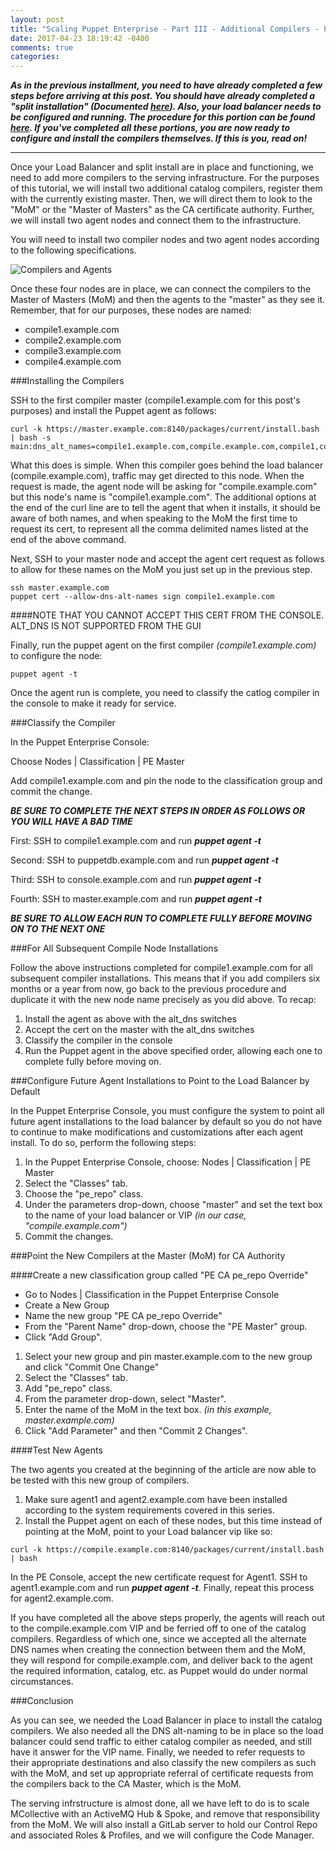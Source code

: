 ```yaml
---
layout: post
title: "Scaling Puppet Enterprise - Part III - Additional Compilers - Part 2"
date: 2017-04-23 18:19:42 -0400
comments: true
categories:
---
```

***As in the previous installment, you need to have already completed a few steps before arriving at this post.  You should have already completed a "split installation" (Documented [here](http://questy.org/blog/2017/04/18/scaling-puppet-enterprise-part-ii-installation/)). Also, your load balancer needs to be configured and running. The procedure for this portion can be found [here](http://questy.org/blog/2017/04/21/scaling-puppet-enterprise-part-iii-additional-compilers-part-1/).  If you've completed all these portions, you are now ready to configure and install the compilers themselves. If this is you, read on!***

---

Once your Load Balancer and split install are in place and functioning, we need to add more compilers to the serving infrastructure. For the purposes of this tutorial, we will install two additional catalog compilers, register them with the currently existing master. Then, we will direct them to look to the "MoM" or the "Master of Masters" as the CA certificate authority.  Further, we will install two agent nodes and connect them to the infrastructure.

You will need to install two compiler nodes and two agent nodes according to the following specifications.

![Compilers and Agents](http://cvquesty.github.io/images/compiler_and_agent_specs.png)

Once these four nodes are in place, we can connect the compilers to the Master of Masters (MoM) and then the agents to the "master" as they see it.  Remember, that for our purposes, these nodes are named:

* compile1.example.com
* compile2.example.com
* compile3.example.com
* compile4.example.com


###Installing the Compilers

SSH to the first compiler master (compile1.example.com for this post's purposes) and install the Puppet agent as follows:


```
curl -k https://master.example.com:8140/packages/current/install.bash | bash -s main:dns_alt_names=compile1.example.com,compile.example.com,compile1,compile
```

What this does is simple. When this compiler goes behind the load balancer (compile.example.com), traffic may get directed to this node. When the request is made, the agent node will be asking for "compile.example.com" but this node's name is "compile1.example.com". The additional options at the end of the curl line are to tell the agent that when it installs, it should be aware of both names, and when speaking to the MoM the first time to request its cert, to represent all the comma delimited names listed at the end of the above command.

Next, SSH to your master node and accept the agent cert request as follows to allow for these names on the MoM you just set up in the previous step.

```
ssh master.example.com
puppet cert --allow-dns-alt-names sign compile1.example.com

```

####NOTE THAT YOU CANNOT ACCEPT THIS CERT FROM THE CONSOLE. ALT_DNS IS NOT SUPPORTED FROM THE GUI

Finally, run the puppet agent on the first compiler _(compile1.example.com)_ to configure the node:

```
puppet agent -t
```

Once the agent run is complete, you need to classify the catlog compiler in the console to make it ready for service.

###Classify the Compiler

In the Puppet Enterprise Console:

Choose Nodes | Classification | PE Master

Add compile1.example.com and pin the node to the classification group and commit the change.

*****BE SURE TO COMPLETE THE NEXT STEPS IN ORDER AS FOLLOWS OR YOU WILL HAVE A BAD TIME*****

First: SSH to compile1.example.com and run **_puppet agent -t_**

Second: SSH to puppetdb.example.com and run **_puppet agent -t_**

Third: SSH to console.example.com and run **_puppet agent -t_**

Fourth: SSH to master.example.com and run **_puppet agent -t_**

*****BE SURE TO ALLOW EACH RUN TO COMPLETE _FULLY_ BEFORE MOVING ON TO THE NEXT ONE*****

###For All Subsequent Compile Node Installations

Follow the above instructions completed for compile1.example.com for all subsequent compiler installations. This means that if you add compilers six months or a year from now, go back to the previous procedure and duplicate it with the new node name precisely as you did above.  To recap:

1. Install the agent as above with the alt_dns switches
2. Accept the cert on the master with the alt_dns switches
3. Classify the compiler in the console
4. Run the Puppet agent in the above specified order, allowing each one to complete fully before moving on.

###Configure Future Agent Installations to Point to the Load Balancer by Default

In the Puppet Enterprise Console, you must configure the system to point all future agent installations to the load balancer by default so you do not have to continue to make modifications and customizations after each agent install. To do so, perform the following steps:

1. In the Puppet Enterprise Console, choose: Nodes | Classification | PE Master
2. Select the "Classes" tab.
3. Choose the "pe_repo" class.
4. Under the parameters drop-down, choose "master" and set the text box to the name of your load balancer or VIP _(in our case, "compile.example.com")_
5. Commit the changes.

###Point the New Compilers at the Master (MoM) for CA Authority

####Create a new classification group called "PE CA pe_repo Override"

* Go to Nodes | Classification in the Puppet Enterprise Console
* Create a New Group
* Name the new group "PE CA pe_repo Override"
* From the "Parent Name" drop-down, choose the "PE Master" group.
* Click "Add Group".

1. Select your new group and pin master.example.com to the new group and click "Commit One Change"
2. Select the "Classes" tab.
3. Add "pe_repo" class.
4. From the parameter drop-down, select "Master".
5. Enter the name of the MoM in the text box. _(in this example, master.example.com)_
6. Click "Add Parameter" and then "Commit 2 Changes".

####Test New Agents

The two agents you created at the beginning of the article are now able to be tested with this new group of compilers.

1. Make sure agent1 and agent2.example.com have been installed according to the system requirements covered in this series.
2. Install the Puppet agent on each of these nodes, but this time instead of pointing at the MoM, point to your Load balancer vip like so:

```
curl -k https://compile.example.com:8140/packages/current/install.bash | bash
```

In the PE Console, accept the new certificate request for Agent1.  SSH to agent1.example.com and run _**puppet agent -t**_.  Finally, repeat this process for agent2.example.com.

If you have completed all the above steps properly, the agents will reach out to the compile.example.com VIP and be ferried off to one of the catalog compilers. Regardless of which one, since we accepted all the alternate DNS names when creating the connection between them and the MoM, they will respond for compile.example.com, and deliver back to the agent the required information, catalog, etc. as Puppet would do under normal circumstances.

###Conclusion

As you can see, we needed the Load Balancer in place to install the catalog compilers. We also needed all the DNS alt-naming to be in place so the load balancer could send traffic to either catalog compiler as needed, and still have it answer for the VIP name. Finally, we needed to refer requests to their appropriate destinations and also classify the new compilers as such with the MoM, and set up appropriate referral of certificate requests from the compilers back to the CA Master, which is the MoM.

The serving infrstructure is almost done, all we have left to do is to scale MCollective with an ActiveMQ Hub & Spoke, and remove that responsibility from the MoM.  We will also install a GitLab server to hold our Control Repo and associated Roles & Profiles, and we will configure the Code Manager.